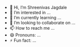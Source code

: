 - 👋 Hi, I’m Shreenivas Jagdale
- 👀 I’m interested in ...
- 🌱 I’m currently learning ...
- 💞️ I’m looking to collaborate on ...
- 📫 How to reach me ...
- 😄 Pronouns: ...
- ⚡ Fun fact: ...

<!---
5iriJags/5iriJags is a ✨ special ✨ repository because its `README.md` (this file) appears on your GitHub profile.
You can click the Preview link to take a look at your changes.
--->
